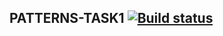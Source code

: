 ## PATTERNS-TASK1 [![Build status](https://ci.appveyor.com/api/projects/status/47bab161vl5kqdgy?svg=true)](https://ci.appveyor.com/project/Mari14460/patterns-task1)